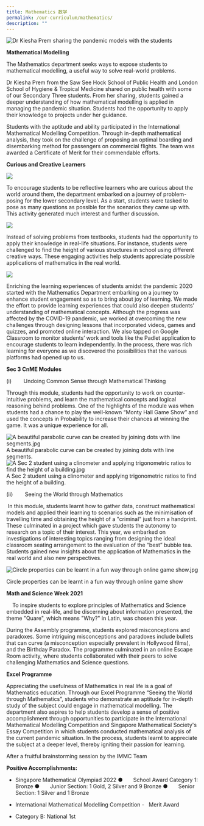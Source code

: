```yaml
---
title: Mathematics 数学
permalink: /our-curriculum/mathematics/
description: ""
---
```


![Dr Kiesha Prem sharing the pandemic models with the students](/images/Dr%20Kiesha%20Prem%20sharing%20the%20pandemic%20models%20with%20the%20students.jpg)

**Mathematical Modelling**

The Mathematics department seeks ways to expose students to mathematical modelling, a useful way to solve real-world problems.

Dr Kiesha Prem from the Saw See Hock School of Public Health and London School of Hygiene & Tropical Medicine shared on public health with some of our Secondary Three students. From her sharing, students gained a deeper understanding of how mathematical modelling is applied in managing the pandemic situation. Students had the opportunity to apply their knowledge to projects under her guidance.

Students with the aptitude and ability participated in the International Mathematical Modelling Competition. Through in-depth mathematical analysis, they took on the challenge of proposing an optimal boarding and disembarking method for passengers on commercial flights. The team was awarded a Certificate of Merit for their commendable efforts.

     
**Curious and Creative Learners**

![](/images/Samples%20of%20problem-posing%20tasks%20submitted.jpg)

To encourage students to be reflective learners who are curious about the world around them, the department embarked on a journey of problem-posing for the lower secondary level. As a start, students were tasked to pose as many questions as possible for the scenarios they came up with. This activity generated much interest and further discussion.

![](/images/Finding%20the%20height%20of%20the%20Confucius%20statue.jpg)

Instead of solving problems from textbooks, students had the opportunity to apply their knowledge in real-life situations. For instance, students were challenged to find the height of various structures in school using different creative ways. These engaging activities help students appreciate possible applications of mathematics in the real world.

![](/images/The%20measuring%20tape%20is%20not%20long%20enough.jpg)


Enriching the learning experiences of students amidst the pandemic 2020 started with the Mathematics Department embarking on a journey to enhance student engagement so as to bring about joy of learning. We made the effort to provide learning experiences that could also deepen students’ understanding of mathematical concepts. Although the progress was affected by the COVID-19 pandemic, we worked at overcoming the new challenges through designing lessons that incorporated videos, games and quizzes, and promoted online interaction. We also tapped on Google Classroom to monitor students’ work and tools like the Padlet application to encourage students to learn independently. In the process, there was rich learning for everyone as we discovered the possibilities that the various platforms had opened up to us.

**Sec 3 CnME Modules**

(i)        Undoing Common Sense through Mathematical Thinking

Through this module, students had the opportunity to work on counter-intuitive problems, and learn the mathematical concepts and logical reasoning behind problems. One of the highlights of the module was when students had a chance to play the well-known “Monty Hall Game Show” and used the concepts in Probability to increase their chances at winning the game. It was a unique experience for all.


![A beautiful parabolic curve can be created by joining dots with line segments.jpg](https://nanhuahigh.moe.edu.sg/qql/slot/u528/Our%20Curriculum%202021/Mathematics/A%20beautiful%20parabolic%20curve%20can%20be%20created%20by%20joining%20dots%20with%20line%20segments.jpg)  A beautiful parabolic curve can be created by joining dots with line segments.
<br>
![A Sec 2 student using a clinometer and applying trigonometric ratios to find the height of a building.jpg](/images/A%20Sec%202%20student%20using%20a%20clinometer.jpg) A Sec 2 student using a clinometer and applying trigonometric ratios to find the height of a building.  
 

  

(ii)        Seeing the World through Mathematics

 In this module, students learnt how to gather data, construct mathematical models and applied their learning to scenarios such as the minimisation of travelling time and obtaining the height of a "criminal" just from a handprint. These culminated in a project which gave students the autonomy to research on a topic of their interest. This year, we embarked on investigations of interesting topics ranging from designing the ideal classroom seating arrangement to the evaluation of the “best” bubble tea. Students gained new insights about the application of Mathematics in the real world and also new perspectives. 

![Circle properties can be learnt in a fun way through online game show.jpg](/images/Circle%20properties%20can%20be%20learnt%20in%20a%20fun%20way%20through%20online%20game%20show.jpg)

Circle properties can be learnt in a fun way through online game show

  

**Math and Science Week 2021**   

    To inspire students to explore principles of Mathematics and Science embedded in real-life, and be discerning about information presented, the theme "Quare", which means "Why?" in Latin, was chosen this year.

During the Assembly programme, students explored misconceptions and paradoxes. Some intriguing misconceptions and paradoxes include bullets that can curve (a misconception especially prevalent in Hollywood films), and the Birthday Paradox. The programme culminated in an online Escape Room activity, where students collaborated with their peers to solve challenging Mathematics and Science questions.  

**Excel Programme**

Appreciating the usefulness of Mathematics in real life is a goal of Mathematics education. Through our Excel Programme “Seeing the World through Mathematics”, students who demonstrate an aptitude for in-depth study of the subject could engage in mathematical modelling. The department also aspires to help students develop a sense of positive accomplishment through opportunities to participate in the International Mathematical Modelling Competition and Singapore Mathematical Society's Essay Competition in which students conducted mathematical analysis of the current pandemic situation. In the process, students learnt to appreciate the subject at a deeper level, thereby igniting their passion for learning.

  



After a fruitful brainstorming session by the IMMC Team 

  

  

**Positive Accomplishments:**  

       

* Singapore Mathematical Olympiad 2022 
        ●       School Award Category 1: Bronze
        ●       Junior Section: 1 Gold, 2 Silver and 9 Bronze
        ●       Senior Section: 1 Silver and 1 Bronze

* International Mathematical Modelling Competition -   Merit Award
    
*   Category B: National 1st